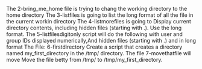 The 2-bring_me_home file is trying to chang the working directory to the home directory
The 3-listfiles is going to list the long format of all the file in the current workin directory
The 4-listmorefiles is going to Display current directory contents, including hidden files (starting with .). Use the long format.
The 5-listfilesdigitonly script will do the following with user and group IDs displayed numerically,And hidden files (starting with .) and in long format
The File: 6-firstdirectory Create a script that creates a directory named my_first_directory in the /tmp/ directory.
The file 7-movethatfile will move Move the file betty from /tmp/ to /tmp/my_first_directory.

